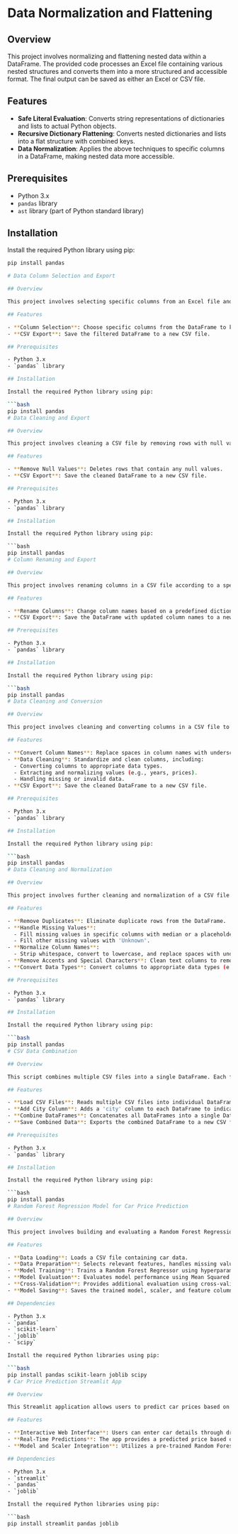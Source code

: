 # Data Normalization and Flattening

## Overview

This project involves normalizing and flattening nested data within a DataFrame. The provided code processes an Excel file containing various nested structures and converts them into a more structured and accessible format. The final output can be saved as either an Excel or CSV file.

## Features

- **Safe Literal Evaluation**: Converts string representations of dictionaries and lists to actual Python objects.
- **Recursive Dictionary Flattening**: Converts nested dictionaries and lists into a flat structure with combined keys.
- **Data Normalization**: Applies the above techniques to specific columns in a DataFrame, making nested data more accessible.

## Prerequisites

- Python 3.x
- `pandas` library
- `ast` library (part of Python standard library)

## Installation

Install the required Python library using pip:

```bash
pip install pandas

# Data Column Selection and Export

## Overview

This project involves selecting specific columns from an Excel file and exporting the filtered data to a new CSV file. The provided script processes the data to retain only the desired columns and saves the result in a CSV format.

## Features

- **Column Selection**: Choose specific columns from the DataFrame to keep.
- **CSV Export**: Save the filtered DataFrame to a new CSV file.

## Prerequisites

- Python 3.x
- `pandas` library

## Installation

Install the required Python library using pip:

```bash
pip install pandas
# Data Cleaning and Export

## Overview

This project involves cleaning a CSV file by removing rows with null values and exporting the cleaned data to a new CSV file. The provided script processes the data to ensure that only complete rows are retained.

## Features

- **Remove Null Values**: Deletes rows that contain any null values.
- **CSV Export**: Save the cleaned DataFrame to a new CSV file.

## Prerequisites

- Python 3.x
- `pandas` library

## Installation

Install the required Python library using pip:

```bash
pip install pandas
# Column Renaming and Export

## Overview

This project involves renaming columns in a CSV file according to a specified dictionary and exporting the updated data to a new CSV file. The provided script processes the data to update column names for better readability and saves the result in a new file.

## Features

- **Rename Columns**: Change column names based on a predefined dictionary.
- **CSV Export**: Save the DataFrame with updated column names to a new CSV file.

## Prerequisites

- Python 3.x
- `pandas` library

## Installation

Install the required Python library using pip:

```bash
pip install pandas
# Data Cleaning and Conversion

## Overview

This project involves cleaning and converting columns in a CSV file to ensure data consistency and accuracy. The provided script processes various columns to standardize their formats, remove invalid entries, and save the cleaned data to a new CSV file.

## Features

- **Convert Column Names**: Replace spaces in column names with underscores.
- **Data Cleaning**: Standardize and clean columns, including:
  - Converting columns to appropriate data types.
  - Extracting and normalizing values (e.g., years, prices).
  - Handling missing or invalid data.
- **CSV Export**: Save the cleaned DataFrame to a new CSV file.

## Prerequisites

- Python 3.x
- `pandas` library

## Installation

Install the required Python library using pip:

```bash
pip install pandas
# Data Cleaning and Normalization

## Overview

This project involves further cleaning and normalization of a CSV file containing vehicle data. The script performs tasks such as removing duplicate rows, handling missing values, normalizing column names, and cleaning text data.

## Features

- **Remove Duplicates**: Eliminate duplicate rows from the DataFrame.
- **Handle Missing Values**: 
  - Fill missing values in specific columns with median or a placeholder.
  - Fill other missing values with 'Unknown'.
- **Normalize Column Names**: 
  - Strip whitespace, convert to lowercase, and replace spaces with underscores.
- **Remove Accents and Special Characters**: Clean text columns to remove accents and special characters.
- **Convert Data Types**: Convert columns to appropriate data types (e.g., float, integer).

## Prerequisites

- Python 3.x
- `pandas` library

## Installation

Install the required Python library using pip:

```bash
pip install pandas
# CSV Data Combination

## Overview

This script combines multiple CSV files into a single DataFrame. Each file is associated with a city name, which is added as a new column to identify the source of the data. The combined data is then saved to a new CSV file.

## Features

- **Load CSV Files**: Reads multiple CSV files into individual DataFrames.
- **Add City Column**: Adds a 'city' column to each DataFrame to indicate the source city.
- **Combine DataFrames**: Concatenates all DataFrames into a single DataFrame.
- **Save Combined Data**: Exports the combined DataFrame to a new CSV file.

## Prerequisites

- Python 3.x
- `pandas` library

## Installation

Install the required Python library using pip:

```bash
pip install pandas
# Random Forest Regression Model for Car Price Prediction

## Overview

This project involves building and evaluating a Random Forest Regression model to predict car prices based on various features. The script performs data preprocessing, hyperparameter tuning, model training, evaluation, and saving of the model and scaler.

## Features

- **Data Loading**: Loads a CSV file containing car data.
- **Data Preparation**: Selects relevant features, handles missing values, and encodes categorical variables.
- **Model Training**: Trains a Random Forest Regressor using hyperparameter tuning with RandomizedSearchCV.
- **Model Evaluation**: Evaluates model performance using Mean Squared Error (MSE) and R-squared (R²).
- **Cross-Validation**: Provides additional evaluation using cross-validation scores.
- **Model Saving**: Saves the trained model, scaler, and feature columns for future use.

## Dependencies

- Python 3.x
- `pandas`
- `scikit-learn`
- `joblib`
- `scipy`

Install the required Python libraries using pip:

```bash
pip install pandas scikit-learn joblib scipy
# Car Price Prediction Streamlit App

## Overview

This Streamlit application allows users to predict car prices based on various features such as fuel type, body type, company, model, and more. The application uses a pre-trained Random Forest Regressor model for predictions. Users can input car details through a web interface, and the app will provide an estimated price.

## Features

- **Interactive Web Interface**: Users can enter car details through dropdowns, sliders, and text inputs.
- **Real-Time Predictions**: The app provides a predicted price based on user inputs.
- **Model and Scaler Integration**: Utilizes a pre-trained Random Forest Regressor model and StandardScaler for prediction.

## Dependencies

- Python 3.x
- `streamlit`
- `pandas`
- `joblib`

Install the required Python libraries using pip:

```bash
pip install streamlit pandas joblib

